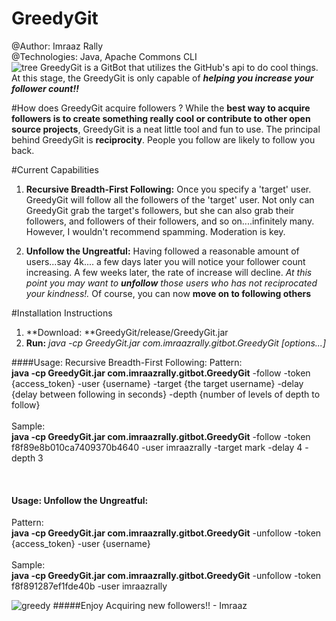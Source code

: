 # GreedyGit 

@Author: Imraaz Rally<br>
@Technologies: Java, Apache Commons CLI<br>
![tree](http://www.eps-egypt.com/images/structure-icon.gif)
GreedyGit is a GitBot that utilizes the GitHub's api to do cool things. 
At this stage, the GreedyGit is only capable of **_helping you increase your follower count!!_** 

#How does GreedyGit acquire followers ?
While the **best way to acquire followers is to create something really cool or contribute to other open source projects**, GreedyGit is a neat little tool and fun to use. The principal behind GreedyGit is **reciprocity**. People you follow are likely to follow you back. 

#Current Capabilities

1. **Recursive Breadth-First Following:** Once you specify a 'target' user. GreedyGit will follow all the followers of the 'target' user. Not only can GreedyGit grab the target's followers, but she can also grab their followers, and followers of their followers, and so on....infinitely many. However, I wouldn't recommend spamming. Moderation is key.

2. **Unfollow the Ungreatful:** Having followed a reasonable amount of users...say 4k.... a few days later you will notice your follower count increasing. A few weeks later, the rate of increase will decline. *At this point you may want to **unfollow** those users who has not reciprocated your kindness!.* Of course, you can now **move on to following others** 


#Installation Instructions
1. **Download: **GreedyGit/release/GreedyGit.jar
2. **Run:** *java -cp GreedyGit.jar com.imraazrally.gitbot.GreedyGit [options...]*

####Usage: Recursive Breadth-First Following:
Pattern: <br>
**java -cp GreedyGit.jar com.imraazrally.gitbot.GreedyGit** -follow -token {access_token} -user {username} -target {the target username} -delay {delay between following in seconds} -depth {number of levels of depth to follow}
<br><br>
Sample:<br>
**java -cp GreedyGit.jar com.imraazrally.gitbot.GreedyGit** -follow -token f8f89e8b010ca7409370b4640 -user imraazrally -target mark -delay 4 -depth 3

<br>

#### Usage: Unfollow the Ungreatful:
Pattern: <br>
**java -cp GreedyGit.jar com.imraazrally.gitbot.GreedyGit** -unfollow -token {access_token} -user {username} 
<br><br>
Sample:<br>
**java -cp GreedyGit.jar com.imraazrally.gitbot.GreedyGit** -unfollow -token f8f891287ef1fde40b -user imraazrally

![greedy](https://s-media-cache-ak0.pinimg.com/236x/e5/c4/74/e5c474b023f8a0f03239e2b1bf9f8ed6.jpg)
#####Enjoy Acquiring new followers!! - Imraaz
